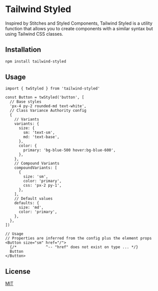 # Tailwind Styled

Inspired by Stitches and Styled Components, Tailwind Styled is a utility function that allows you to create components with a similar syntax but using Tailwind CSS classes.

## Installation

```bash
npm install tailwind-styled
```

## Usage

```tsx
import { twStyled } from 'tailwind-styled'

const Button = twStyled('button', [
  // Base styles
  'px-4 py-2 rounded-md text-white',
  // Class Variance Authority config
  {
    // Variants
    variants: {
      size: {
        sm: 'text-sm',
        md: 'text-base',
      },
      color: {
        primary: 'bg-blue-500 hover:bg-blue-600',
      },
    },
    // Compound Variants
    compoundVariants: [
      {
        size: 'sm',
        color: 'primary',
        css: 'px-2 py-1',
      },
    ],
    // Default values
    defaults: {
      size: 'md',
      color: 'primary',
    },
  },
])

// Usage
// Properties are inferred from the config plus the element props
<Button size="sm" href="/">
  {/*             ^-- "href" does not exist on type ... */}
  Button
</Button>
```

## License

[MIT](https://choosealicense.com/licenses/mit/)
